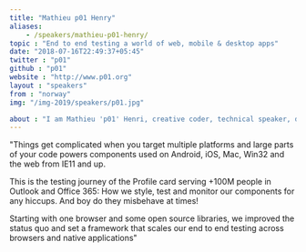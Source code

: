 ```yaml
---
title: "Mathieu p01 Henry"
aliases:
    - /speakers/mathieu-p01-henry/
topic : "End to end testing a world of web, mobile & desktop apps"
date: "2018-07-16T22:49:37+05:45"
twitter : "p01"
github : "p01"
website : "http://www.p01.org"
layout : "speakers"
from : "norway"
img: "/img-2019/speakers/p01.jpg"

about : "I am Mathieu 'p01' Henri, creative coder, technical speaker, demoscener, JavaScript developer and size optimizer extraordinary. Microsoft engineer on the persona cards by day. Coder artist of tiny realtime audio visual animations by night. "
---
```

"Things get complicated when you target multiple platforms and large parts of your code powers components used on Android, iOS, Mac, Win32 and the web from IE11 and up.

This is the testing journey of the Profile card serving +100M people in Outlook and Office 365: How we style, test and monitor our components for any hiccups. And boy do they misbehave at times!

Starting with one browser and some open source libraries, we improved the status quo and set a framework that scales our end to end testing across browsers and native applications"
